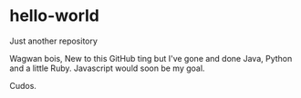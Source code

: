 # hello-world
Just another repository

Wagwan bois, New to this GitHub ting but I've gone and
done Java, Python and a little Ruby. Javascript would soon be my goal.

Cudos.
